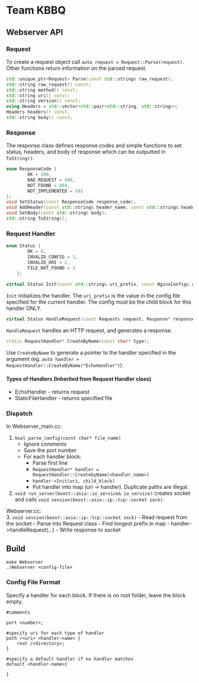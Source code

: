 # Team KBBQ

## Webserver API

### Request

To create a request object call `auto request = Request::Parse(request)`. Other functions return information on the parsed request.

```cpp
std::unique_ptr<Request> Parse(const std::string& raw_request);
std::string raw_request() const;
std::string method() const;
std::string uri() const;
std::string version() const;
using Headers = std::vector<std::pair<std::string, std::string>>;
Headers headers() const;
std::string body() const;
```
### Response
The response class defines response codes and simple functions to set status, headers, and body of response which can be outputted in `ToString()`.
```cpp
enum ResponseCode {
        OK = 200,
        BAD_REQUEST = 400,
        NOT_FOUND = 404,
        NOT_IMPLEMENTED = 501
};
void SetStatus(const ResponseCode response_code);
void AddHeader(const std::string& header_name, const std::string& header_value);
void SetBody(const std::string& body);
std::string ToString();
```


### Request Handler
```cpp
enum Status {
        OK = 0,
        INVALID_CONFIG = 1,
        INVALID_URI = 2,
        FILE_NOT_FOUND = 3
    };
    
virtual Status Init(const std::string& uri_prefix, const NginxConfig& config) = 0;
```
`Init` initializes the handler. The `uri_prefix` is the value in the config file specified for the current handler. The config must be the child block for this handler ONLY.
```cpp
virtual Status HandleRequest(const Request& request, Response* response) = 0;
```
`HandleRequest` handles an HTTP request, and generates a response. 
```cpp
static RequestHandler* CreateByName(const char* type);
```
Use `CreateByName` to generate a pointer to the handler specified in the argument (eg.  `auto handler = RequestHandler::CreateByName("EchoHandler")`).

#### Types of Handlers (Inherited from Request Handler class)
* EchoHandler - returns request 
* StaticFileHandler - returns specified file 

### Dispatch

In Webserver_main.cc:  
1. `bool parse_config(const char* file_name)`
    - Ignore comments  
    - Save the port number  
    - For each handler block:
      - Parse first line
      - `RequestHandler* handler = RequestHandler::CreatebyName(<handler_name>)`
      - `handler->Init(uri, child_block)`
      - Put handler into map (uri -> handler). Duplicate paths are illegal. 
2. `void run_server(boost::asio::io_service& io_service)` creates socket and calls `void session(boost::asio::ip::tcp::socket sock)`.  

Webserver.cc:  
3. `void session(boost::asio::ip::tcp::socket sock)`
    - Read request from the socket
    - Parse into Request class
    - Find longest prefix in map
    - handler->handleRequest(...)
    - Write response to socket
    
## Build

```
make Webserver
./Webserver <config-file>
```
### Config File Format

Specify a handler for each block. If there is no root folder, leave the block empty. 

```
#comments

port <number>;

#specify uri for each type of handler
path /<uri> <handler-name> {
    root /<directory>;
}

#specify a default handler if no handler matches
default <handler-name>{
    
}
```